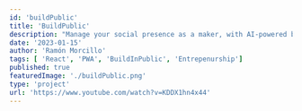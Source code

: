 ```yaml
---
id: 'buildPublic'
title: 'BuildPublic'
description: "Manage your social presence as a maker, with AI-powered build updates"
date: '2023-01-15'
author: 'Ramón Morcillo'
tags: [ 'React', 'PWA', 'BuildInPublic', 'Entrepenurship']
published: true
featuredImage: './buildPublic.png'
type: 'project'
url: 'https://www.youtube.com/watch?v=KDDX1hn4x44'
---
```

